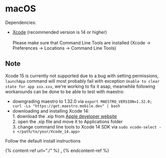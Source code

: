 # macOS

Dependencies:

* [Xcode](https://developer.apple.com/xcode/) (recommended version is 14 or higher)\
  \
  Please make sure that Command Line Tools are installed (Xcode -> Preferences -> Locations -> Command Line Tools)

## Note

Xcode 15 is currently not supported due to a bug with setting permissions, `launchApp` command will most probably fail with exception `Unable to clear state for app xxx.xxx`, we're working to fix it asap, meanwhile following workarounds can be done to be able to test with maestro:

* downgrading maestro to 1.32.0 via `export MAESTRO_VERSION=1.32.0; curl -Ls "https://get.maestro.mobile.dev" | bash`
* downloading and installing Xcode 14:\
  1\. download the .xip from [Apple developer website](https://developer.apple.com/download/all/?q=xcode)\
  2\. open the .xip file and move it to Applications folder\
  3\. change command line tools to Xcode 14 SDK via `sudo xcode-select -s </path/to/your/Xcode_14.app>`

Follow the default install instructions

{% content-ref url="./" %}
[.](./)
{% endcontent-ref %}
